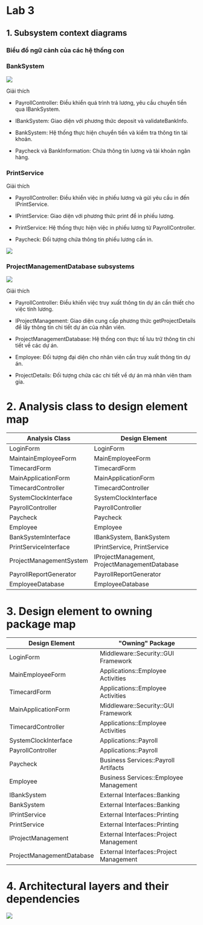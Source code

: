 # Lab 3

## 1. Subsystem context diagrams

### Biểu đồ ngữ cảnh của các hệ thống con

### BankSystem 
![](https://www.planttext.com/api/plantuml/png/p5B1Ri8m3BtdAtnRaGRSgsb280wzeV459ZKY8asgsA1LsxviXttIVc5fscw52Uswd5xiz-nd9v_l7miM37AghBg3bNSIl5NQ8ZDii8aNsmSj1NXH4Czy3dNmcYAbxYZPHBsfg2-SKDYZ9cK61CKItN7Ri53LwqkgFHl9ebWVI1_pjbD2zx2BvCBjVGxB7eKAnNWtIT8pMbEYq93CRlDZn7jBw3fhszEEEnERu9-RViJ_uMtjn4W3gzOIyS_sKz-Hqr69LlP4Dc4-c9hLxzUQJXyljfyFqp6aoWndWshCU7YTpKOxkSYrrRuzNIUktTtI_I5Ra2lRd_W5003__mC0)

Giải thích

- PayrollController: Điều khiển quá trình trả lương, yêu cầu chuyển tiền qua IBankSystem.

- IBankSystem: Giao diện với phương thức deposit và validateBankInfo.

- BankSystem: Hệ thống thực hiện chuyển tiền và kiểm tra thông tin tài khoản.

- Paycheck và BankInformation: Chứa thông tin lương và tài khoản ngân hàng.

### PrintService

Giải thích

- PayrollController: Điều khiển việc in phiếu lương và gửi yêu cầu in đến IPrintService.

- IPrintService: Giao diện với phương thức print để in phiếu lương.

- PrintService: Hệ thống thực hiện việc in phiếu lương từ PayrollController.

- Paycheck: Đối tượng chứa thông tin phiếu lương cần in.

![](https://www.planttext.com/api/plantuml/png/b5513e8m4Bpt5NjJ3y3T66D2F7WZyeAAQsWiXNGBiL5Vvi4d-GLR0GqO3_QqipipEvi-RlSL6QvDNKWsWRXKHfUIPP8JGSAj0x9hIjHmPk1U586k5LJjU3fZL-Qq6sLG7tY6JFGLR1BjG8gw4GwrwigtfjoPPpbcnpdqLUUJrZkoPB20H9SdssVvtsYjZ30MOgz7-jpqudZ25YKtebIKYuhOzxL1i1nTC6-N4hmy21h1sP2nk8JX8EnexZtV6NvFLgZs_akU0000__y30000)

### ProjectManagementDatabase subsystems
![](https://www.planttext.com/api/plantuml/png/f591JiCm4Bpx5NkZFRIzHmXLQdleeL85BzWcss3asC6xgHG1B-F0a_W2DhM5Kb8k-BIsTsPsnlvy_rYoe9UkCUe6LiwATqQL1fbXZttOc7HeoCEBWh0M2sYzAocqjEUMoLIzgO3VMY5_n9AKpXLizzuzKIaxj5XJGrOIJKsIhjOag0rFg6cDwuaAsAHgMi2mvwppq1suPw4cJtefiKR10pBzNsfZHKiFgwX3dFGoPYYVSG5rJmP5EykFkcNrEyZPx6uic08yYTTq8euHnrlGzkZWf56DzD--pkT_c2-W8aCrIg3pzDmH2uWR8uhpP5C1XcLytO3ACNrFSGquj7ysqNdxOw5AmLoVT9I6nVcB8DIIR1N_wXS0003__mC0)

Giải thích

- PayrollController: Điều khiển việc truy xuất thông tin dự án cần thiết cho việc tính lương.

- IProjectManagement: Giao diện cung cấp phương thức getProjectDetails để lấy thông tin chi tiết dự án của nhân viên.

- ProjectManagementDatabase: Hệ thống con thực tế lưu trữ thông tin chi tiết về các dự án.

- Employee: Đối tượng đại diện cho nhân viên cần truy xuất thông tin dự án.

- ProjectDetails: Đối tượng chứa các chi tiết về dự án mà nhân viên tham gia.

# 2. Analysis class to design element map

| Analysis Class             | Design Element                  |
|----------------------------|----------------------------------|
| LoginForm                  | LoginForm                       |
| MaintainEmployeeForm       | MainEmployeeForm                |
| TimecardForm               | TimecardForm                    |
| MainApplicationForm        | MainApplicationForm             |
| TimecardController         | TimecardController              |
| SystemClockInterface       | SystemClockInterface            |
| PayrollController          | PayrollController               |
| Paycheck                   | Paycheck                        |
| Employee                   | Employee                        |
| BankSystemInterface        | IBankSystem, BankSystem         |
| PrintServiceInterface      | IPrintService, PrintService     |
| ProjectManagementSystem    | IProjectManagement, ProjectManagementDatabase |
| PayrollReportGenerator     | PayrollReportGenerator          |
| EmployeeDatabase           | EmployeeDatabase                |

# 3. Design element to owning package map

| Design Element        | "Owning" Package                            | 
|-----------------------|---------------------------------------------|
| LoginForm             | Middleware::Security::GUI Framework         |
| MainEmployeeForm      | Applications::Employee Activities           |
| TimecardForm          | Applications::Employee Activities           |
| MainApplicationForm   | Middleware::Security::GUI Framework         |
| TimecardController    | Applications::Employee Activities           |
| SystemClockInterface  | Applications::Payroll                       |
| PayrollController     | Applications::Payroll                       |
| Paycheck              | Business Services::Payroll Artifacts        |
| Employee              | Business Services::Employee Management      |
| IBankSystem           | External Interfaces::Banking                |
| BankSystem            | External Interfaces::Banking                |
| IPrintService         | External Interfaces::Printing               |
| PrintService          | External Interfaces::Printing               |
| IProjectManagement    | External Interfaces::Project Management     |
| ProjectManagementDatabase | External Interfaces::Project Management |

# 4.	Architectural layers and their dependencies

![](https://www.planttext.com/api/plantuml/png/V99DRiCW48NtFWNoFbUealHdbKgHt0jC9wEK6WOqu4fMrPDrqIFr2iLABPm8p0PfveFtvi7lzyysH90uMDDum1xEfDgZK22E4BLZTO2Hf5MVZKeBdVMEKq-r1tVM_EJ4jhUT8upYZEa6Qq768l9elN4ZqJDmKhIfTi6-iecTzqRZkeT_fNl7STeJSqkyQ4i8Sbf1PYzBPE5ZFmJD54BLn7o-b0E-4VPLKrSw3n11xH3NfFR0VJU6I8NGHNFiI3uq5fo8UoUCEUr9x1K2JGwQnLEgpUQk66kXTc7pz5Kavr15beFLxxaQCIlFtUgCM-BJzC7_0000__y30000)
